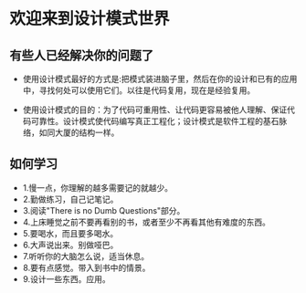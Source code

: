 # 欢迎来到设计模式世界

## 有些人已经解决你的问题了
- 使用设计模式最好的方式是:把模式装进脑子里，然后在你的设计和已有的应用中，寻找何处可以使用它们。以往是代码复用，现在是经验复用。

- 使用设计模式的目的：为了代码可重用性、让代码更容易被他人理解、保证代码可靠性。设计模式使代码编写真正工程化；设计模式是软件工程的基石脉络，如同大厦的结构一样。

## 如何学习

- 1.慢一点，你理解的越多需要记的就越少。
- 2.勤做练习，自己记笔记。
- 3.阅读"There is no Dumb Questions"部分。
- 4.上床睡觉之前不要再看别的书，或者至少不再看其他有难度的东西。
- 5.要喝水，而且要多喝水。
- 6.大声说出来。别做哑巴。
- 7.听听你的大脑怎么说，适当休息。
- 8.要有点感觉。带入到书中的情景。
- 9.设计一些东西。应用。